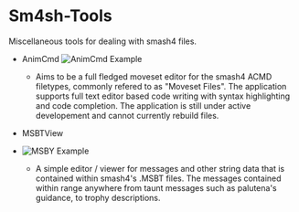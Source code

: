 Sm4sh-Tools
===========

Miscellaneous tools for dealing with smash4 files.

- AnimCmd
![AnimCmd Example](http://i.imgur.com/YiNt8mG.png)
  - Aims to be a full fledged moveset editor for the smash4 ACMD filetypes, commonly refered to as "Moveset Files". The application supports full text editor based code writing with syntax highlighting and code completion. The application is still under active developement and cannot currently rebuild files.

- MSBTView
- ![MSBY Example](http://i.imgur.com/dFcja9D.png)
  - A simple editor / viewer for messages and other string data that is contained within smash4's .MSBT files. The messages contained within range anywhere from taunt messages such as palutena's guidance, to trophy descriptions.
